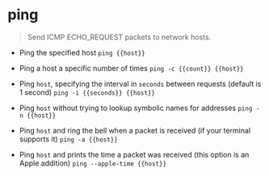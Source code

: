 # ping
> Send ICMP ECHO_REQUEST packets to network hosts.

- Ping the specified host
`ping {{host}}`

- Ping a host a specific number of times
`ping -c {{count}} {{host}}`

- Ping `host`, specifying the interval in `seconds` between requests (default is 1 second)
`ping -i {{seconds}} {{host}}`

- Ping `host` without trying to lookup symbolic names for addresses
`ping -n {{host}}`

- Ping `host` and ring the bell when a packet is received (if your terminal supports it)
`ping -a {{host}}`

- Ping `host` and prints the time a packet was received (this option is an Apple addition)
`ping --apple-time {{host}}`
